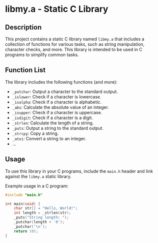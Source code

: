 # libmy.a - Static C Library

## Description
This project contains a static C library named `libmy.a` that includes a collection of functions for various tasks, such as string manipulation, character checks, and more. This library is intended to be used in C programs to simplify common tasks.

## Function List
The library includes the following functions (and more):

- `_putchar`: Output a character to the standard output.
- `_islower`: Check if a character is lowercase.
- `_isalpha`: Check if a character is alphabetic.
- `_abs`: Calculate the absolute value of an integer.
- `_isupper`: Check if a character is uppercase.
- `_isdigit`: Check if a character is a digit.
- `_strlen`: Calculate the length of a string.
- `_puts`: Output a string to the standard output.
- `_strcpy`: Copy a string.
- `_atoi`: Convert a string to an integer.
- ...

## Usage
To use this library in your C programs, include the `main.h` header and link against the `libmy.a` static library.

Example usage in a C program:
```c
#include "main.h"

int main(void) {
    char str[] = "Hello, World!";
    int length = _strlen(str);
    _puts("String length: ");
    _putchar(length + '0');
    _putchar('\n');
    return (0);
}

